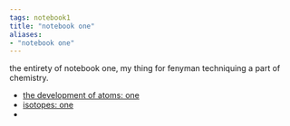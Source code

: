 ```yaml
---
tags: notebook1 
title: "notebook one"
aliases:
- "notebook one"
---
```


the entirety of notebook one, my thing for fenyman techniquing a part of chemistry.

- [the development of atoms: one](developingAtoms1.md)
- [isotopes: one](isotopes1.md)
- 